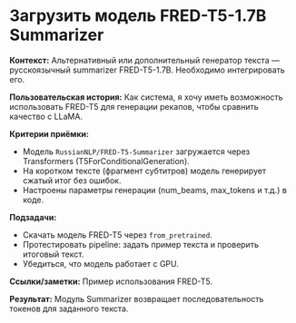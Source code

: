 # **Загрузить модель FRED-T5-1.7B Summarizer**


**Контекст:** Альтернативный или дополнительный генератор текста — русскоязычный summarizer FRED-T5-1.7B. Необходимо интегрировать его.


**Пользовательская история:** Как система, я хочу иметь возможность использовать FRED-T5 для генерации рекапов, чтобы сравнить качество с LLaMA.


**Критерии приёмки:**
- Модель `RussianNLP/FRED-T5-Summarizer` загружается через Transformers (T5ForConditionalGeneration).
- На коротком тексте (фрагмент субтитров) модель генерирует сжатый итог без ошибок.
- Настроены параметры генерации (num_beams, max_tokens и т.д.) в коде.


**Подзадачи:**
- Скачать модель FRED-T5 через `from_pretrained`.
- Протестировать pipeline: задать пример текста и проверить итоговый текст.
- Убедиться, что модель работает с GPU.


**Ссылки/заметки:** Пример использования FRED-T5.


**Результат:** Модуль Summarizer возвращает последовательность токенов для заданного текста.
